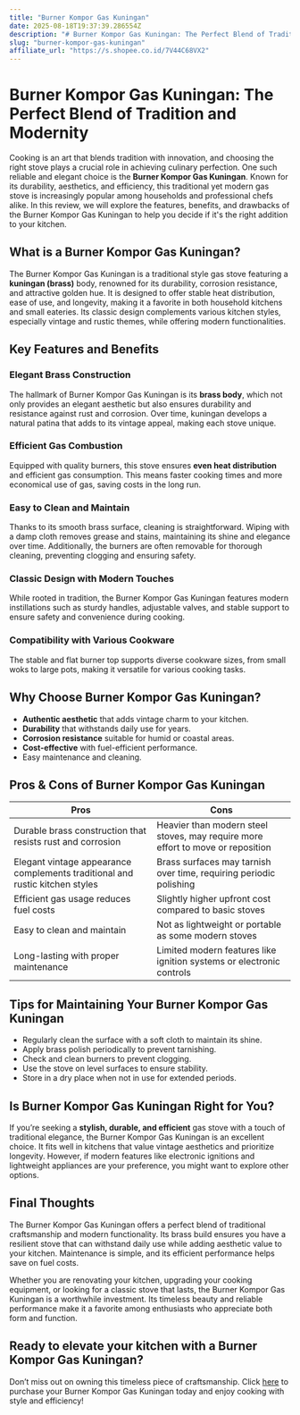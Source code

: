 ```yaml
---
title: "Burner Kompor Gas Kuningan"
date: 2025-08-18T19:37:39.286554Z
description: "# Burner Kompor Gas Kuningan: The Perfect Blend of Tradition and Modernity..."
slug: "burner-kompor-gas-kuningan"
affiliate_url: "https://s.shopee.co.id/7V44C68VX2"
---
```

# Burner Kompor Gas Kuningan: The Perfect Blend of Tradition and Modernity

Cooking is an art that blends tradition with innovation, and choosing the right stove plays a crucial role in achieving culinary perfection. One such reliable and elegant choice is the **Burner Kompor Gas Kuningan**. Known for its durability, aesthetics, and efficiency, this traditional yet modern gas stove is increasingly popular among households and professional chefs alike. In this review, we will explore the features, benefits, and drawbacks of the Burner Kompor Gas Kuningan to help you decide if it's the right addition to your kitchen.

## What is a Burner Kompor Gas Kuningan?

The Burner Kompor Gas Kuningan is a traditional style gas stove featuring a **kuningan (brass)** body, renowned for its durability, corrosion resistance, and attractive golden hue. It is designed to offer stable heat distribution, ease of use, and longevity, making it a favorite in both household kitchens and small eateries. Its classic design complements various kitchen styles, especially vintage and rustic themes, while offering modern functionalities.

## Key Features and Benefits

### Elegant Brass Construction

The hallmark of Burner Kompor Gas Kuningan is its **brass body**, which not only provides an elegant aesthetic but also ensures durability and resistance against rust and corrosion. Over time, kuningan develops a natural patina that adds to its vintage appeal, making each stove unique.

### Efficient Gas Combustion

Equipped with quality burners, this stove ensures **even heat distribution** and efficient gas consumption. This means faster cooking times and more economical use of gas, saving costs in the long run.

### Easy to Clean and Maintain

Thanks to its smooth brass surface, cleaning is straightforward. Wiping with a damp cloth removes grease and stains, maintaining its shine and elegance over time. Additionally, the burners are often removable for thorough cleaning, preventing clogging and ensuring safety.

### Classic Design with Modern Touches

While rooted in tradition, the Burner Kompor Gas Kuningan features modern instillations such as sturdy handles, adjustable valves, and stable support to ensure safety and convenience during cooking.

### Compatibility with Various Cookware

The stable and flat burner top supports diverse cookware sizes, from small woks to large pots, making it versatile for various cooking tasks.

## Why Choose Burner Kompor Gas Kuningan?

- **Authentic aesthetic** that adds vintage charm to your kitchen.
- **Durability** that withstands daily use for years.
- **Corrosion resistance** suitable for humid or coastal areas.
- **Cost-effective** with fuel-efficient performance.
- Easy maintenance and cleaning.

## Pros & Cons of Burner Kompor Gas Kuningan

| **Pros** | **Cons** |
| --- | --- |
| Durable brass construction that resists rust and corrosion | Heavier than modern steel stoves, may require more effort to move or reposition |
| Elegant vintage appearance complements traditional and rustic kitchen styles | Brass surfaces may tarnish over time, requiring periodic polishing |
| Efficient gas usage reduces fuel costs | Slightly higher upfront cost compared to basic stoves |
| Easy to clean and maintain | Not as lightweight or portable as some modern stoves |
| Long-lasting with proper maintenance | Limited modern features like ignition systems or electronic controls |

## Tips for Maintaining Your Burner Kompor Gas Kuningan

- Regularly clean the surface with a soft cloth to maintain its shine.
- Apply brass polish periodically to prevent tarnishing.
- Check and clean burners to prevent clogging.
- Use the stove on level surfaces to ensure stability.
- Store in a dry place when not in use for extended periods.

## Is Burner Kompor Gas Kuningan Right for You?

If you’re seeking a **stylish, durable, and efficient** gas stove with a touch of traditional elegance, the Burner Kompor Gas Kuningan is an excellent choice. It fits well in kitchens that value vintage aesthetics and prioritize longevity. However, if modern features like electronic ignitions and lightweight appliances are your preference, you might want to explore other options.

## Final Thoughts

The Burner Kompor Gas Kuningan offers a perfect blend of traditional craftsmanship and modern functionality. Its brass build ensures you have a resilient stove that can withstand daily use while adding aesthetic value to your kitchen. Maintenance is simple, and its efficient performance helps save on fuel costs.

Whether you are renovating your kitchen, upgrading your cooking equipment, or looking for a classic stove that lasts, the Burner Kompor Gas Kuningan is a worthwhile investment. Its timeless beauty and reliable performance make it a favorite among enthusiasts who appreciate both form and function.

## Ready to elevate your kitchen with a Burner Kompor Gas Kuningan?

Don’t miss out on owning this timeless piece of craftsmanship. Click [here](https://s.shopee.co.id/7V44C68VX2) to purchase your Burner Kompor Gas Kuningan today and enjoy cooking with style and efficiency!